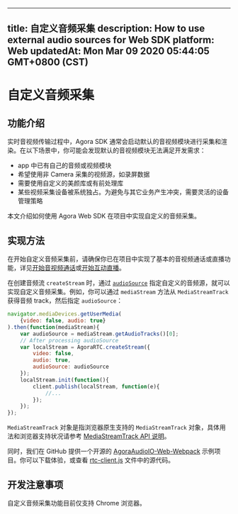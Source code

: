 
---
title: 自定义音频采集
description: How to use external audio sources for Web SDK
platform: Web
updatedAt: Mon Mar 09 2020 05:44:05 GMT+0800 (CST)
---
# 自定义音频采集
## 功能介绍

实时音视频传输过程中，Agora SDK 通常会启动默认的音视频模块进行采集和渲染。在以下场景中，你可能会发现默认的音视频模块无法满足开发需求：

- app 中已有自己的音频或视频模块
- 希望使用非 Camera 采集的视频源，如录屏数据
- 需要使用自定义的美颜库或有前处理库
- 某些视频采集设备被系统独占。为避免与其它业务产生冲突，需要灵活的设备管理策略

本文介绍如何使用 Agora Web SDK 在项目中实现自定义的音频采集。

## 实现方法

在开始自定义音频采集前，请确保你已在项目中实现了基本的音视频通话或直播功能，详见[开始音视频通话](../../cn/Video/start_call_web.md)或[开始互动直播](../../cn/Video/start_live_web.md)。

在创建音频流 `createStream` 时，通过  [`audioSource`](https://docs.agora.io/cn/Video/API%20Reference/web/interfaces/agorartc.streamspec.html#audiosource) 指定自定义的音频源，就可以实现自定义音频采集。例如，你可以通过 `mediaStream` 方法从 `MediaStreamTrack` 获得音频 track，然后指定 `audioSource`：

```javascript
navigator.mediaDevices.getUserMedia(
    {video: false, audio: true}
).then(function(mediaStream){
    var audioSource = mediaStream.getAudioTracks()[0];
    // After processing audioSource
    var localStream = AgoraRTC.createStream({
        video: false,
        audio: true,
        audioSource: audioSource
    });
    localStream.init(function(){
        client.publish(localStream, function(e){
            //...
        });
    });
});
```

<div class="alert info"><code>MediaStreamTrack</code> 对象是指浏览器原生支持的 <code>MediaStreamTrack</code> 对象，具体用法和浏览器支持状况请参考 <a href="https://developer.mozilla.org/en-US/docs/Web/API/MediaStreamTrack">MediaStreamTrack API 说明</a>。</div>

同时，我们在 GitHub 提供一个开源的 [AgoraAudioIO-Web-Webpack](https://github.com/AgoraIO/Advanced-Audio/tree/master/Web/AgoraAudioIO-Web-Webpack) 示例项目。你可以下载体验，或查看 [rtc-client.js](https://github.com/AgoraIO/Advanced-Audio/blob/master/Web/AgoraAudioIO-Web-Webpack/src/rtc-client.js) 文件中的源代码。

## 开发注意事项

自定义音频采集功能目前仅支持 Chrome 浏览器。
